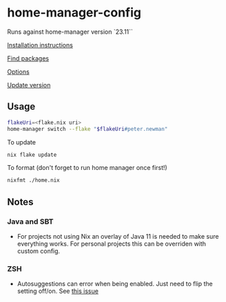 # home-manager-config

Runs against home-manager version `23.11``

[Installation instructions](https://nixos.wiki/wiki/Home_Manager)

[Find packages](https://search.nixos.org/packages)

[Options](https://nix-community.github.io/home-manager/options.xhtml)

[Update version](https://nix-community.github.io/home-manager/index.xhtml#sec-updating)

## Usage

```sh
flakeUri=<flake.nix uri>
home-manager switch --flake "$flakeUri#peter.newman"
```

To update

```sh
nix flake update
```

To format (don't forget to run home manager once first!)

```sh
nixfmt ./home.nix
```

## Notes

### Java and SBT

- For projects not using Nix an overlay of Java 11 is needed to make sure everything works. For personal projects this can be overriden with custom config.

### ZSH

- Autosuggestions can error when being enabled. Just need to flip the setting off/on. See [this issue](https://github.com/NixOS/nix/issues/5445)
